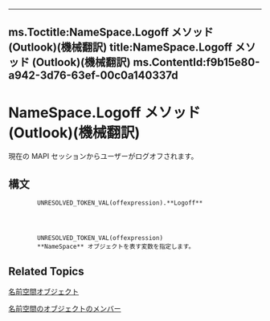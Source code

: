 

---
ms.Toctitle:NameSpace.Logoff メソッド (Outlook)(機械翻訳)
title:NameSpace.Logoff メソッド (Outlook)(機械翻訳)
ms.ContentId:f9b15e80-a942-3d76-63ef-00c0a140337d
---
# NameSpace.Logoff メソッド (Outlook)(機械翻訳)




現在の MAPI セッションからユーザーがログオフされます。

## 構文

            UNRESOLVED_TOKEN_VAL(offexpression).**Logoff**




            UNRESOLVED_TOKEN_VAL(offexpression)
            **NameSpace** オブジェクトを表す変数を指定します。



## Related Topics

[名前空間オブジェクト](f0dcaa19-07f5-5d42-a3bf-2e42b7885644.md)

[名前空間のオブジェクトのメンバー](d7a978a3-a2c8-6195-c5f8-af8773500456.md)




